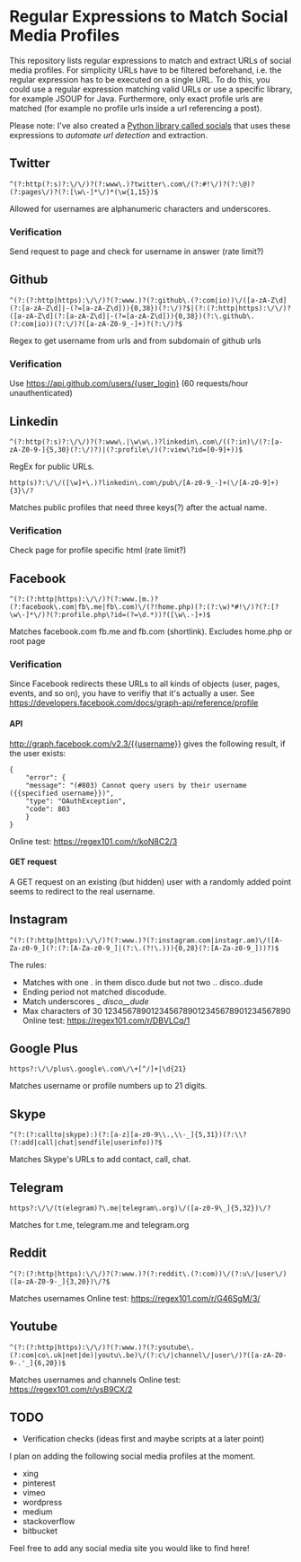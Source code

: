# Regular Expressions to Match Social Media Profiles
This repository lists regular expressions to match and extract URLs of social media profiles. For simplicity URLs have to be filtered beforehand, i.e. the regular expression has to be executed on a single URL. To do this, you could use a regular expression matching valid URLs or use a specific library, for example JSOUP for Java. Furthermore, only exact profile urls are matched (for example no profile urls inside a url referencing a post).

Please note: I've also created a [Python library called socials](https://github.com/lorey/socials) that uses these expressions to *automate url detection* and extraction.

## Twitter
    ^(?:http(?:s)?:\/\/)?(?:www\.)?twitter\.com\/(?:#!\/)?(?:\@)?(?:pages\/)?(?:[\w\-]*\/)*(\w{1,15})$
Allowed for usernames are alphanumeric characters and underscores. 

### Verification
Send request to page and check for username in answer (rate limit?)

## Github
    ^(?:(?:http|https):\/\/)?(?:www.)?(?:github\.(?:com|io))\/([a-zA-Z\d](?:[a-zA-Z\d]|-(?=[a-zA-Z\d])){0,38})(?:\/)?$|(?:(?:http|https):\/\/)?([a-zA-Z\d](?:[a-zA-Z\d]|-(?=[a-zA-Z\d])){0,38})(?:\.github\.(?:com|io))(?:\/)?([a-zA-Z0-9_-]+)?(?:\/)?$
Regex to get username from urls and from subdomain of github urls

### Verification
Use https://api.github.com/users/{user_login} (60 requests/hour unauthenticated)

## Linkedin
    ^(?:http(?:s)?:\/\/)?(?:www\.|\w\w\.)?linkedin\.com\/((?:in)\/(?:[a-zA-Z0-9-]{5,30}(?:\/)?)|(?:profile\/)(?:view\?id=[0-9]+))$
RegEx for public URLs.

    http(s)?:\/\/([\w]+\.)?linkedin\.com\/pub\/[A-z0-9_-]+(\/[A-z0-9]+){3}\/?
Matches public profiles that need three keys(?) after the actual name.

### Verification
Check page for profile specific html (rate limit?)

## Facebook
    ^(?:(?:http|https):\/\/)?(?:www.|m.)?(?:facebook\.com|fb\.me|fb\.com)\/(?!home.php)(?:(?:\w)*#!\/)?(?:[?\w\-]*\/)?(?:profile.php\?id=(?=\d.*))?([\w\.-]+)$
Matches facebook.com fb.me and fb.com (shortlink). Excludes home.php or root page

### Verification
Since Facebook redirects these URLs to all kinds of objects (user, pages, events, and so on), you have to verifiy that it's actually a user. See https://developers.facebook.com/docs/graph-api/reference/profile

#### API
http://graph.facebook.com/v2.3/{{username}} gives the following result, if the user exists:

    {
        "error": {
        "message": "(#803) Cannot query users by their username ({{specified username}})",
        "type": "OAuthException",
        "code": 803
        }
    }

Online test: https://regex101.com/r/koN8C2/3

#### GET request
A GET request on an existing (but hidden) user with a randomly added point seems to redirect to the real username.
## Instagram
    ^(?:(?:http|https):\/\/)?(?:www.)?(?:instagram.com|instagr.am)\/([A-Za-z0-9_](?:(?:[A-Za-z0-9_]|(?:\.(?!\.))){0,28}(?:[A-Za-z0-9_]))?)$

The rules:
 * Matches with one . in them disco.dude but not two .. disco..dude
 * Ending period not matched discodude.
 * Match underscores _ _disco__dude_
 * Max characters of 30 1234567890123456789012345678901234567890
Online test: https://regex101.com/r/DBVLCq/1

## Google Plus
    https?:\/\/plus\.google\.com\/\+[^/]+|\d{21}

Matches username or profile numbers up to 21 digits.

## Skype
    ^(?:(?:callto|skype):)(?:[a-z][a-z0-9\\.,\\-_]{5,31})(?:\\?(?:add|call|chat|sendfile|userinfo))?$

Matches Skype's URLs to add contact, call, chat.
## Telegram
    https?:\/\/(t(elegram)?\.me|telegram\.org)\/([a-z0-9\_]{5,32})\/?
Matches for t.me, telegram.me and telegram.org

## Reddit
    ^(?:(?:http|https):\/\/)?(?:www.)?(?:reddit\.(?:com))\/(?:u\/|user\/)([a-zA-Z0-9-_]{3,20})\/?$

Matches usernames
Online test: https://regex101.com/r/G46SgM/3/

## Youtube
    ^(?:(?:http|https):\/\/)?(?:www.)?(?:youtube\.(?:com|co\.uk|net|de)|youtu\.be)\/(?:c\/|channel\/|user\/)?([a-zA-Z0-9-.'_]{6,20})$

Matches usernames and channels
Online test: https://regex101.com/r/ysB9CX/2

## TODO
* Verification checks (ideas first and maybe scripts at a later point)

I plan on adding the following social media profiles at the moment.
* xing
* pinterest
* vimeo
* wordpress
* medium
* stackoverflow
* bitbucket
 
Feel free to add any social media site you would like to find here!
